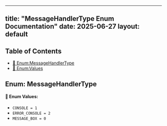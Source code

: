 <!-- Formatted by A³BS formatter.py -->
<!-- Generated by A³BS document.py -->
---
title: "MessageHandlerType Enum Documentation"
date: 2025-06-27
layout: default
---

## Table of Contents
- [🔧 Enum:MessageHandlerType](#enum-messagehandlertype)
- [🔧 Enum:Values](#enum-values)
## Enum: MessageHandlerType
#### 📝 Enum Values:
<a name="enum-values"></a>
  - `CONSOLE = 1`
  - `ERROR_CONSOLE = 2`
  - `MESSAGE_BOX = 0`